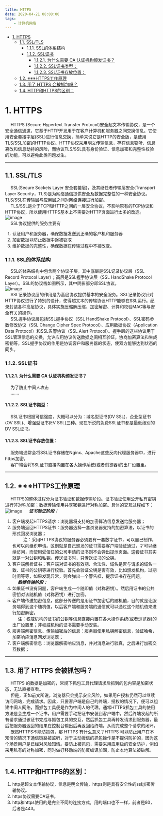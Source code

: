 ```yaml
---
title: HTTPS
date: 2020-04-21 00:00:00
tags:
    - 计算机网络
---
```


<!-- TOC -->

- [1. HTTPS](#1-https)
    - [1.1. SSL/TLS](#11-ssltls)
        - [1.1.1. SSL的体系结构](#111-ssl的体系结构)
        - [1.1.2. SSL证书](#112-ssl证书)
            - [1.1.2.1. 为什么需要 CA 认证机构颁发证书？](#1121-为什么需要-ca-认证机构颁发证书)
            - [1.1.2.2. SSL证书类型：](#1122-ssl证书类型)
            - [1.1.2.3. SSL证书存放位置：](#1123-ssl证书存放位置)
    - [1.2. ※※※HTTPS工作原理](#12-※※※https工作原理)
    - [1.3. 用了 HTTPS 会被抓包吗？](#13-用了-https-会被抓包吗)
    - [1.4. HTTP和HTTPS的区别：](#14-http和https的区别)

<!-- /TOC -->

# 1. HTTPS  
&emsp; HTTPS (Secure Hypertext Transfer Protocol)安全超文本传输协议，是一个安全通信通道，它基于HTTP开发用于在客户计算机和服务器之间交换信息。它使用安全套接字层(SSL)进行信息交换，简单来说它是HTTP的安全版，是使用TLS/SSL加密的HTTP协议。HTTP协议采用明文传输信息，存在信息窃听、信息篡改和信息劫持的风险，而协议TLS/SSL具有身份验证、信息加密和完整性校验的功能，可以避免此类问题发生。  

---
## 1.1. SSL/TLS  
&emsp; SSL(Secure Sockets Layer 安全套接层)，及其继任者传输层安全(Transport Layer Security，TLS)是为网络通信提供安全及数据完整性的一种安全协议。TLS/SSL在传输层与应用层之间对网络连接进行加密。  
&emsp; TLS/SSL是介于TCP和HTTP之间的一层安全协议，不影响原有的TCP协议和HTTP协议，所以使用HTTPS基本上不需要对HTTP页面进行太多的改造。  
![image](https://gitee.com/wt1814/pic-host/raw/master/images/network/https-1.png)  
&emsp; SSL协议提供的服务主要有  
1. 认证用户和服务器，确保数据发送到正确的客户机和服务器  
2. 加密数据以防止数据中途被窃取  
3. 维护数据的完整性，确保数据在传输过程中不被改变。  

### 1.1.1. SSL的体系结构  
&emsp; SSL的体系结构中包含两个协议子层，其中底层是SSL记录协议层（SSL Record Protocol Layer）；高层是SSL握手协议层（SSL HandShake Protocol Layer）。SSL的协议栈如图所示，其中阴影部分即SSL协议。  
![image](https://gitee.com/wt1814/pic-host/raw/master/images/network/https-2.png)  
&emsp; SSL记录协议层的作用是为高层协议提供基本的安全服务。SSL记录协议针对HTTP协议进行了特别的设计，使得超文本的传输协议HTTP能够在SSL运行。纪录封装各种高层协议，具体实施压缩解压缩、加密解密、计算和校验MAC等与安全有关的操作。  
&emsp; SSL握手协议层包括SSL握手协议（SSL HandShake Protocol）、SSL密码参数修改协议（SSL Change Cipher Spec Protocol）、应用数据协议（Application Data Protocol）和SSL告警协议（SSL Alert Protocol）。握手层的这些协议用于SSL管理信息的交换，允许应用协议传送数据之间相互验证，协商加密算法和生成密钥等。SSL握手协议的作用是协调客户和服务器的状态，使双方能够达到状态的同步。  

### 1.1.2. SSL证书  
#### 1.1.2.1. 为什么需要 CA 认证机构颁发证书？  
&emsp; 为了防止中间人攻击  
&emsp; .......

#### 1.1.2.2. SSL证书类型：  
&emsp; SSL证书根据可信强度，大概可以分为：域名型证书(DV SSL)、企业型证书(OV SSL)、增强型证书(EV SSL)三种。现在所说的免费SSL证书都是最低级别的DV SSL证书。  

#### 1.1.2.3. SSL证书存放位置：  
&emsp; 服务端通常会将SSL证书存储在Nginx、Apache这些反向代理服务器中，进行https加密。  
&emsp; 客户端会将SSL证书直接内置在各大操作系统(或者浏览器)的出厂设置里。  

------------------------------------------
## 1.2. ※※※HTTPS工作原理  
&emsp; HTTPS的整体过程分为证书验证和数据传输阶段。证书验证使用公开私有密钥进行非对称加密；数据传输使用共享密钥进行对称加密。具体的交互过程如下：  
![image](https://gitee.com/wt1814/pic-host/raw/master/images/network/https-3.png) 
&emsp; ***证书验证阶段：***  
1. 客户端发起HTTPS请求：浏览器将支持的加密算法信息发送给服务器；  
2. 服务端返回HTTPS证书：服务器选择一套浏览器支持的加密算法，以证书的形式回发浏览器；  
&emsp; &emsp; 注：采用HTTPS协议的服务器必须要有一套数字证书，可以自己制作，也可以向组织申请。区别就是自己颁发的证书需要客户端验证通过，才可以继续访问，而使用受信任的公司申请的证书则不会弹出提示页面。这套证书其实就是一对公钥和私钥。传送证书时，只传送证书的公钥。  
3. 客户端解析证书：客户端对证书的有效期、合法性、域名是否与请求的域名一致、证书的公钥等进行校验。首先会验证公钥是否有效，比如颁发机构，过期时间等等，如果发现异常，则会弹出一个警告框，提示证书存在问题。  
&emsp; ***数据传输阶段：***  
4. 如果证书没有问题，客户端生成一个随即值（对称密钥）。然后用证书的公共密钥对该随机值（对称密钥）进行加密。  
5. 客户端传送加密信息，这部分传送的是用证书加密后的随机值，目的就是让服务端得到这个随机值，以后客户端和服务端的通信就可以通过这个随机值来进行加密解密。  
&emsp; 注：权威机构的证书的公钥等信息直接内置在各大操作系统(或者浏览器)的出厂设置里；非权威机构的证书需要手动安装。  
6. 服务端解密信息、传输加密后的信息：服务器使用私钥解密信息，验证哈希，加密响应消息回发浏览器；  
7. 客户端解密信息：浏览器解密响应消息，并对消息进行验真，之后进行加密交互数据；  

------------------------------------------
## 1.3. 用了 HTTPS 会被抓包吗？
&emsp; HTTPS 的数据是加密的，常规下抓包工具代理请求后抓到的包内容是加密状态，无法直接查看。  
&emsp; 但是，正如前文所说，浏览器只会提示安全风险，如果用户授权仍然可以继续访问网站，完成请求。因此，只要客户端是自己的终端，授权的情况下，便可以组建中间人网络，而抓包工具便是作为中间人的代理。通常HTTPS抓包工具的使用方法是会生成一个证书，用户需要手动把证书安装到客户端中，然后终端发起的所有请求通过该证书完成与抓包工具的交互，然后抓包工具再转发请求到服务器，最后把服务器返回的结果在控制台输出后再返回给终端，从而完成整个请求的闭环。  
&emsp; 既然HTTPS不能防抓包，那 HTTPS 有什么意义？HTTPS 可以防止用户在不知情的情况下通信链路被监听，对于主动授信的抓包操作是不提供防护的，因为这个场景用户是已经对风险知情。要防止被抓包，需要采用应用级的安全防护，例如采用私有的对称加密，同时做好移动端的防反编译加固，防止本地算法被破解。  

------------------------------------------
## 1.4. HTTP和HTTPS的区别：  
1. http是超文本传输协议，信息是明文传输，https则是具有安全性的ssl加密传输协议。  
2. https协议需要CA证书。  
3. http和https使用的是完全不同的连接方式，用的端口也不一样，前者是80，后者是443。  

